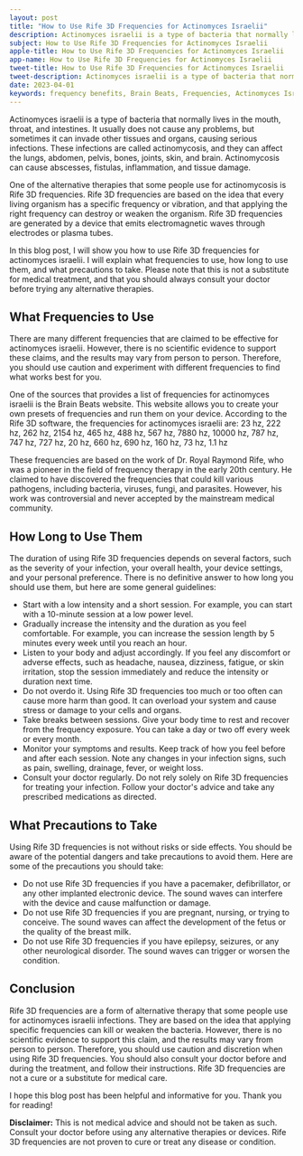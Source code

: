 ```yaml
---
layout: post
title: "How to Use Rife 3D Frequencies for Actinomyces Israelii"
description: Actinomyces israelii is a type of bacteria that normally lives in the mouth, throat, and intestines. It usually does not cause any problems, but sometimes it can invade other tissues and organs, causing serious infections.
subject: How to Use Rife 3D Frequencies for Actinomyces Israelii
apple-title: How to Use Rife 3D Frequencies for Actinomyces Israelii
app-name: How to Use Rife 3D Frequencies for Actinomyces Israelii
tweet-title: How to Use Rife 3D Frequencies for Actinomyces Israelii
tweet-description: Actinomyces israelii is a type of bacteria that normally lives in the mouth, throat, and intestines. It usually does not cause any problems, but sometimes it can invade other tissues and organs, causing serious infections.
date: 2023-04-01
keywords: frequency benefits, Brain Beats, Frequencies, Actinomyces Israelii, Brain wave entrainment, sound therapy
---
```


Actinomyces israelii is a type of bacteria that normally lives in the mouth, throat, and intestines. It usually does not cause any problems, but sometimes it can invade other tissues and organs, causing serious infections. These infections are called actinomycosis, and they can affect the lungs, abdomen, pelvis, bones, joints, skin, and brain. Actinomycosis can cause abscesses, fistulas, inflammation, and tissue damage.

One of the alternative therapies that some people use for actinomycosis is Rife 3D frequencies. Rife 3D frequencies are based on the idea that every living organism has a specific frequency or vibration, and that applying the right frequency can destroy or weaken the organism. Rife 3D frequencies are generated by a device that emits electromagnetic waves through electrodes or plasma tubes.

In this blog post, I will show you how to use Rife 3D frequencies for actinomyces israelii. I will explain what frequencies to use, how long to use them, and what precautions to take. Please note that this is not a substitute for medical treatment, and that you should always consult your doctor before trying any alternative therapies.

## What Frequencies to Use

There are many different frequencies that are claimed to be effective for actinomyces israelii. However, there is no scientific evidence to support these claims, and the results may vary from person to person. Therefore, you should use caution and experiment with different frequencies to find what works best for you.

One of the sources that provides a list of frequencies for actinomyces israelii is the Brain Beats website. This website allows you to create your own presets of frequencies and run them on your device. According to the Rife 3D software, the frequencies for actinomyces israelii are: 23 hz, 222 hz, 262 hz, 2154 hz, 465 hz, 488 hz, 567 hz, 7880 hz, 10000 hz, 787 hz, 747 hz, 727 hz, 20 hz, 660 hz, 690 hz, 160 hz, 73 hz, 1.1 hz

These frequencies are based on the work of Dr. Royal Raymond Rife, who was a pioneer in the field of frequency therapy in the early 20th century. He claimed to have discovered the frequencies that could kill various pathogens, including bacteria, viruses, fungi, and parasites. However, his work was controversial and never accepted by the mainstream medical community.

## How Long to Use Them

The duration of using Rife 3D frequencies depends on several factors, such as the severity of your infection, your overall health, your device settings, and your personal preference. There is no definitive answer to how long you should use them, but here are some general guidelines:

- Start with a low intensity and a short session. For example, you can start with a 10-minute session at a low power level.
- Gradually increase the intensity and the duration as you feel comfortable. For example, you can increase the session length by 5 minutes every week until you reach an hour.
- Listen to your body and adjust accordingly. If you feel any discomfort or adverse effects, such as headache, nausea, dizziness, fatigue, or skin irritation, stop the session immediately and reduce the intensity or duration next time.
- Do not overdo it. Using Rife 3D frequencies too much or too often can cause more harm than good. It can overload your system and cause stress or damage to your cells and organs.
- Take breaks between sessions. Give your body time to rest and recover from the frequency exposure. You can take a day or two off every week or every month.
- Monitor your symptoms and results. Keep track of how you feel before and after each session. Note any changes in your infection signs, such as pain, swelling, drainage, fever, or weight loss.
- Consult your doctor regularly. Do not rely solely on Rife 3D frequencies for treating your infection. Follow your doctor's advice and take any prescribed medications as directed.

## What Precautions to Take

Using Rife 3D frequencies is not without risks or side effects. You should be aware of the potential dangers and take precautions to avoid them. Here are some of the precautions you should take:

- Do not use Rife 3D frequencies if you have a pacemaker, defibrillator, or any other implanted electronic device. The sound waves can interfere with the device and cause malfunction or damage.
- Do not use Rife 3D frequencies if you are pregnant, nursing, or trying to conceive. The sound waves can affect the development of the fetus or the quality of the breast milk.
- Do not use Rife 3D frequencies if you have epilepsy, seizures, or any other neurological disorder. The sound waves can trigger or worsen the condition.

## Conclusion

Rife 3D frequencies are a form of alternative therapy that some people use for actinomyces israelii infections. They are based on the idea that applying specific frequencies can kill or weaken the bacteria. However, there is no scientific evidence to support this claim, and the results may vary from person to person. Therefore, you should use caution and discretion when using Rife 3D frequencies. You should also consult your doctor before and during the treatment, and follow their instructions. Rife 3D frequencies are not a cure or a substitute for medical care.

I hope this blog post has been helpful and informative for you. Thank you for reading!

**Disclaimer:** This is not medical advice and should not be taken as such. Consult your doctor before using any alternative therapies or devices. Rife 3D frequencies are not proven to cure or treat any disease or condition.